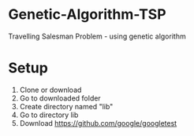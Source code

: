 # Genetic-Algorithm-TSP
Travelling Salesman Problem - using genetic algorithm

# Setup
1) Clone or download
2) Go to downloaded folder
3) Create directory named "lib"
4) Go to directory lib
5) Download https://github.com/google/googletest
